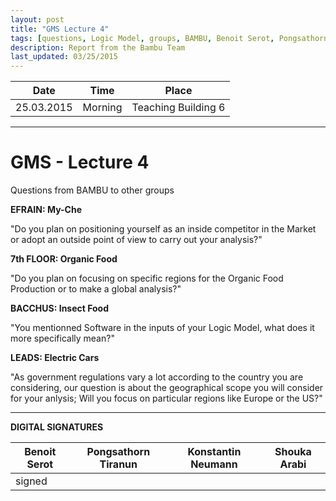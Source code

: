 ```yaml
---
layout: post
title: "GMS Lecture 4"
tags: [questions, Logic Model, groups, BAMBU, Benoit Serot, Pongsathorn Tiranun, Konstantin Neumann, Shouka Arabi]
description: Report from the Bambu Team
last_updated: 03/25/2015
---
```


|**Date** |**Time**|**Place**
| ------------- |:----------------:|:-------:
|25.03.2015| Morning | Teaching Building 6


----------
# GMS - Lecture 4
Questions from BAMBU to other groups

**EFRAIN: My-Che**

"Do you plan on positioning yourself as an inside competitor in the Market or adopt an outside point of view to carry out your analysis?"

**7th FLOOR: Organic Food**

"Do you plan on focusing on specific regions for the Organic Food Production or to make a global analysis?"

**BACCHUS: Insect Food**

"You mentionned Software in the inputs of your Logic Model, what does it more specifically mean?"

**LEADS: Electric Cars**

"As government regulations vary a lot according to the country you are considering, our question is about the geographical scope you will consider for your anlysis; Will you focus on particular regions like Europe or the US?"

----------


**DIGITAL SIGNATURES**

|**Benoit Serot** |**Pongsathorn Tiranun**|**Konstantin Neumann**|**Shouka Arabi**
| ------------- |----------------|----------------|----------------|
|signed|||
